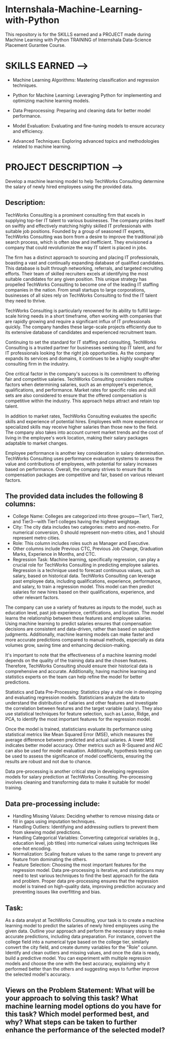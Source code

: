# Internshala-Machine-Learning-with-Python
This repository is for the SKILLS earned and a PROJECT made during Machine Learning with Python TRAINING of Internshala Data-Science Placement Gurantee Course.

# SKILLS EARNED -->
* Machine Learning Algorithms: Mastering classification and regression techniques.

* Python for Machine Learning: Leveraging Python for implementing and optimizing machine learning models.

* Data Preprocessing: Preparing and cleaning data for better model performance.

* Model Evaluation: Evaluating and fine-tuning models to ensure accuracy and efficiency.

* Advanced Techniques: Exploring advanced topics and methodologies related to machine learning.

# PROJECT DESCRIPTION -->
Develop a machine learning model to help TechWorks Consulting determine the salary of newly hired employees using the provided data.

## Description:
TechWorks Consulting is a prominent consulting firm that excels in supplying top-tier IT talent to various businesses. The company prides itself on swiftly and effectively matching highly skilled IT professionals with suitable job positions. Founded by a group of seasoned IT experts, TechWorks Consulting was born from a desire to improve the traditional job search process, which is often slow and inefficient. They envisioned a company that could revolutionize the way IT talent is placed in jobs.

The firm has a distinct approach to sourcing and placing IT professionals, boasting a vast and continually expanding database of qualified candidates. This database is built through networking, referrals, and targeted recruiting efforts. Their team of skilled recruiters excels at identifying the most suitable candidates for any given position. This unique strategy has propelled TechWorks Consulting to become one of the leading IT staffing companies in the nation. From small startups to large corporations, businesses of all sizes rely on TechWorks Consulting to find the IT talent they need to thrive.

TechWorks Consulting is particularly renowned for its ability to fulfill large-scale hiring needs in a short timeframe, often working with companies that are rapidly growing and require a significant influx of IT professionals quickly. The company handles these large-scale projects efficiently due to its extensive database of candidates and experienced recruitment team.

Continuing to set the standard for IT staffing and consulting, TechWorks Consulting is a trusted partner for businesses seeking top IT talent, and for IT professionals looking for the right job opportunities. As the company expands its services and domains, it continues to be a highly sought-after consulting firm in the industry.

One critical factor in the company's success is its commitment to offering fair and competitive salaries. TechWorks Consulting considers multiple factors when determining salaries, such as an employee's experience, qualifications, and performance. Market rates for specific roles and skill sets are also considered to ensure that the offered compensation is competitive within the industry. This approach helps attract and retain top talent.

In addition to market rates, TechWorks Consulting evaluates the specific skills and experience of potential hires. Employees with more experience or specialized skills may receive higher salaries than those new to the field. The company also takes into account current market trends and the cost of living in the employee's work location, making their salary packages adaptable to market changes.

Employee performance is another key consideration in salary determination. TechWorks Consulting uses performance evaluation systems to assess the value and contributions of employees, with potential for salary increases based on performance. Overall, the company strives to ensure that its compensation packages are competitive and fair, based on various relevant factors.

## The provided data includes the following 8 columns:

* College Name: Colleges are categorized into three groups—Tier1, Tier2, and Tier3—with Tier1 colleges having the highest weightage.
* City: The city data includes two categories: metro and non-metro. For numerical conversion, 0 should represent non-metro cities, and 1 should represent metro cities.
* Role: This column includes roles such as Manager and Executive.
* Other columns include Previous CTC, Previous Job Change, Graduation Marks, Experience in Months, and CTC.
* Regression Task: Machine learning, specifically regression, can play a crucial role for TechWorks Consulting in predicting employee salaries. Regression is a technique used to forecast continuous values, such as salary, based on historical data. TechWorks Consulting can leverage past employee data, including qualifications, experience, performance, and salary, to train a regression model. This model can then predict salaries for new hires based on their qualifications, experience, and other relevant factors.

The company can use a variety of features as inputs to the model, such as education level, past job experience, certifications, and location. The model learns the relationship between these features and employee salaries. Using machine learning to predict salaries ensures that compensation decisions are consistent and data-driven, rather than based on subjective judgments. Additionally, machine learning models can make faster and more accurate predictions compared to manual methods, especially as data volumes grow, saving time and enhancing decision-making.

It's important to note that the effectiveness of a machine learning model depends on the quality of the training data and the chosen features. Therefore, TechWorks Consulting should ensure their historical data is comprehensive and accurate. Additionally, having machine learning and statistics experts on the team can help refine the model for better predictions.

Statistics and Data Pre-Processing: Statistics play a vital role in developing and evaluating regression models. Statisticians analyze the data to understand the distribution of salaries and other features and investigate the correlation between features and the target variable (salary). They also use statistical techniques for feature selection, such as Lasso, Ridge, and PCA, to identify the most important features for the regression model.

Once the model is trained, statisticians evaluate its performance using statistical metrics like Mean Squared Error (MSE), which measures the average difference between predicted and actual salaries. A lower MSE indicates better model accuracy. Other metrics such as R-Squared and AIC can also be used for model evaluation. Additionally, hypothesis testing can be used to assess the significance of model coefficients, ensuring the results are robust and not due to chance.

Data pre-processing is another critical step in developing regression models for salary prediction at TechWorks Consulting. Pre-processing involves cleaning and transforming data to make it suitable for model training.
## Data pre-processing include:

* Handling Missing Values: Deciding whether to remove missing data or fill in gaps using imputation techniques.
* Handling Outliers: Identifying and addressing outliers to prevent them from skewing model predictions.
* Handling Categorical Variables: Converting categorical variables (e.g., education level, job titles) into numerical values using techniques like one-hot encoding.
* Normalization: Scaling feature values to the same range to prevent any feature from dominating the others.
* Feature Selection: Choosing the most important features for the regression model.
Data pre-processing is iterative, and statisticians may need to test various techniques to find the best approach for the data and problem. Proper data pre-processing ensures that the regression model is trained on high-quality data, improving prediction accuracy and preventing issues like overfitting and bias.

## Task: 
As a data analyst at TechWorks Consulting, your task is to create a machine learning model to predict the salaries of newly hired employees using the given data. Outline your approach and perform the necessary steps to make accurate predictions, including data preparation. For instance, convert the college field into a numerical type based on the college tier, similarly convert the city field, and create dummy variables for the "Role" column. Identify and clean outliers and missing values, and once the data is ready, build a predictive model. You can experiment with multiple regression models and choose the one with the best accuracy, explaining why it performed better than the others and suggesting ways to further improve the selected model's accuracy.

## Views on the Problem Statement: What will be your approach to solving this task? What machine learning model options do you have for this task? Which model performed best, and why? What steps can be taken to further enhance the performance of the selected model?







